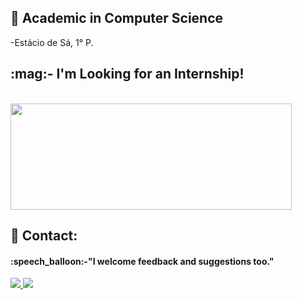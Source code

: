 ## :book: Academic in Computer Science
-Estácio de Sá, 1° P. 
<div>
 <h2>:mag:- I'm Looking for an Internship!</h2> <br/>


<div>
<!--<img height ="170em" width="500em" src ="https://github-readme-stats.vercel.app/api?username=AlineSilv&theme=dracula&include_all_commits=true&count_private=true" />-->
<img height ="170em" width ="450em" src ="https://github-readme-stats.vercel.app/api/top-langs/?username=AlineSilv&layout=compact&langs_count=7&theme=dracula" />
</div>
  
 
 ## :incoming_envelope: Contact:
 <h4>:speech_balloon:-"I welcome feedback and suggestions too."</h4>
 
 
<div> 
<a href = "mailto:miguelpfp96@gmail.com"> <img src = "https://img.shields.io/badge/-Gmail-%23333?style=for-the-badge&logo=gmail&logoColor=white" target = "_ blank"> </a>
<a href="https://www.linkedin.com/in/miguel-de-paula-669273130/" target="_blank"> <img src ="https://img.shields.io/badge/-LinkedIn-%230077B5?style=for-the-badge&logo=linkedin& logoColor=white"target ="_ blank "> </a>
 
